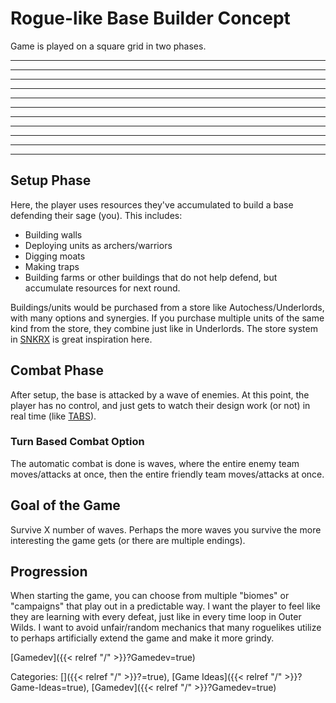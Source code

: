 # Rogue-like Base Builder Concept

Game is played on a square grid in two phases.

_ _ _ _ _ _ _ _ _ _ _ _ _ _ _
_ _ _ _ _ _ _ _ _ _ _ _ _ _ _
_ _ _ _ _ _ _ _ _ _ _ _ _ _ _
_ _ _ _ _ _ _ _ _ _ _ _ _ _ _
_ _ _ _ _ _ _ _ _ _ _ _ _ _ _
_ _ _ _ _ _ _ _ _ _ _ _ _ _ _
_ _ _ _ _ _ _ _ _ _ _ _ _ _ _
_ _ _ _ _ _ _ _ _ _ _ _ _ _ _
_ _ _ _ _ _ _ _ _ _ _ _ _ _ _
_ _ _ _ _ _ _ _ _ _ _ _ _ _ _
_ _ _ _ _ _ _ _ _ _ _ _ _ _ _

## Setup Phase

Here, the player uses resources they've accumulated to
build a base defending their sage (you).  This includes:
 - Building walls
 - Deploying units as archers/warriors
 - Digging moats
 - Making traps
 - Building farms or other buildings that do not help defend,
   but accumulate resources for next round.

Buildings/units would be purchased from a store like Autochess/Underlords, with
many options and synergies.  If you purchase multiple units of the same kind
from the store, they combine just like in Underlords.  The store system in
[SNKRX](https://github.com/a327ex/SNKRX) is great inspiration here.

## Combat Phase

After setup, the base is attacked by a wave of enemies.
At this point, the player has no control, and just gets to
watch their design work (or not) in real time (like
[TABS](https://store.steampowered.com/app/508440/Totally_Accurate_Battle_Simulator/)).  

### Turn Based Combat Option

The automatic combat is done is waves, where the entire enemy team
moves/attacks at once, then the entire friendly team moves/attacks at once.

## Goal of the Game

Survive X number of waves.  Perhaps the more waves you survive
the more interesting the game gets (or there are multiple endings).

## Progression

When starting the game, you can choose from multiple "biomes" or "campaigns"
that play out in a predictable way.  I want the player to feel like they are
learning with every defeat, just like in every time loop in Outer Wilds.  I
want to avoid unfair/random mechanics that many roguelikes utilize to perhaps
artificially extend the game and make it more grindy.








[Gamedev]({{< relref "/" >}}?Gamedev=true)


Categories: []({{< relref "/" >}}?=true),
[Game Ideas]({{< relref "/" >}}?Game-Ideas=true),
[Gamedev]({{< relref "/" >}}?Gamedev=true)